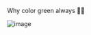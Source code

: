 Why color green always 😵‍💫

![image](https://github.com/user-attachments/assets/2db50340-4767-4b30-bf2c-d4852994ecad)


